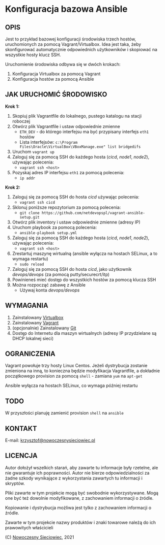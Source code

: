 # Konfiguracja bazowa Ansible

## OPIS

Jest to przykład bazowej konfiguracji środowiska trzech hostów, uruchomionych za pomocą Vagrant/Virtualbox. Idea jest taka, żeby skonfigurować automatycznie odpowiednich użytkowników i skopiować na wszystkie hosty klucz SSH.

Uruchomienie środowiska odbywa się w dwóch krokach:

1. Konfiguracja Virtualbox za pomocą Vagrant
2. Konfiguracja hostów za pomocą Ansible

## **JAK URUCHOMIĆ ŚRODOWISKO**

**Krok 1:**

1. Skopiuj plik Vagrantfile do lokalnego, pustego katalogu na stacji roboczej
2. Otwórz plik Vagrantfile i ustaw odpowiednie zmienne
   - `ETH_DEV` - do którego interfejsu ma być przypisany interfejs `eth1` hostów
   - Lista interfejsów: `c:\Program Files\Oracle\VirtualBox\VBoxManage.exe" list bridgedifs`
3. Uruchom `vagrant up`
4. Zaloguj się za pomocą SSH do każdego hosta (*cicd*, *node1*, *node2*), używając polecenia:
   - `vagrant ssh <host>`
5. Pozyskaj adres IP interfejsu `eth1` za pomocą polecenia:
   - `ip addr`

**Krok 2:**

1. Zaloguj się za pomocą SSH do hosta *cicd* używając polecenia:
   - `vagrant ssh cicd`
2. Sklonuj poniższe repozytorium za pomocą polecenia:
   - `git clone https://github.com/netdevopspl/vagrant-ansible-setup.git`
3. Otwórz plik inventory i ustaw odpowiednie zmienne (adresy IP)
4. Uruchom playbook za pomocą polecenia:
   - `ansible-playbook setup.yml`
5. Zaloguj się za pomocą SSH do każdego hosta (*cicd*, *node1*, *node2*), używając polecenia:
   - `vagrant ssh <host>`
6. Zrestartuj maszynę wirtualną (ansible wyłącza na hostach SELinux, a to wymaga restartu)
   - `sudo reload`
7. Zaloguj się za pomocą SSH do hosta *cicd*, jako użytkownik *devops/devops* (za pomocą putty/securecrt/itp)
8. Powinieneś mieć dostęp do wszystkich hostów za pomocą klucza SSH
9. Można rozpocząć zabawę z Ansible
   - Używaj konta *devops/devops*

## **WYMAGANIA**

1. Zainstalowany [Virtualbox](https://www.virtualbox.org/)
2. Zainstalowany [Vagrant](https://www.vagrantup.com/)
3. (opcjonalnie) Zainstalowany [Git](https://git-scm.com/download/win)
4. Dostęp do Internetu dla maszyn wirtualnych (adresy IP przydzielane są DHCP lokalnej sieci)

## OGRANICZENIA

Vagrant powołuje trzy hosty Linux Centos. Jeżeli dystrybucja zostanie zmieniona na inną, to konieczna będzie modyfikacja Vagrantfile, a dokładnie początkowego provision za pomocą `shell` - zamiana `yum` na `apt-get`

Ansible wyłącza na hostach SELinux, co wymaga później restartu

## TODO

W przyszłości planuję zamienić provision `shell` na `ansible`

## **KONTAKT**

E-mail: [krzysztof@nowoczesnysieciowiec.pl](mailto:krzysztof@nowoczesnysieciowiec.pl?Subject=Projekt%20VagrantAnsibleSetup)

## **LICENCJA**

Autor dołożył wszelkich starań, aby zawarte tu informacje były rzetelne, ale nie gwarantuje ich poprawności. Autor nie bierze odpowiedzialności za żadne szkody wynikające z wykorzystania zawartych tu informacji i skryptów.

Pliki zawarte w tym projekcie mogą być swobodnie wykorzystywane. Mogą one być też dowolnie modyfikowane, z zachowaniem informacji o źródle.

Kopiowanie i dystrybucja możliwa jest tylko z zachowaniem informacji o źródle.

Zawarte w tym projekcie nazwy produktów i znaki towarowe należą do ich prawowitych właścicieli

(C) [Nowoczesny Sieciowiec](https://nowoczesnysieciowiec.pl "Blog Nowoczesny Sieciowiec"), 2021
